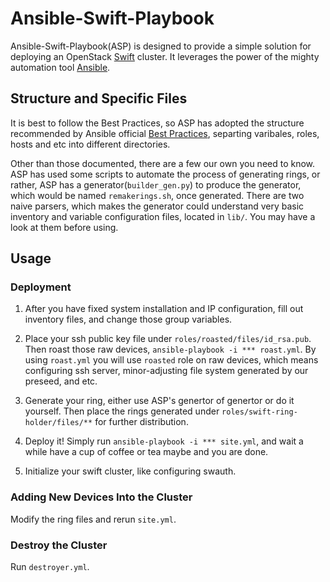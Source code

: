 # Ansible-Swift-Playbook

Ansible-Swift-Playbook(ASP) is designed to provide a simple solution for deploying an OpenStack
[Swift](http://docs.openstack.org/developer/swift/) cluster.
It leverages the power of the mighty automation tool [Ansible](https://www.ansible.com).


## Structure and Specific Files
It is best to follow the Best Practices, so ASP has adopted the
structure recommended by Ansible official [Best Practices](http://docs.ansible.com/ansible/playbooks_best_practices.html),
separting varibales, roles, hosts and etc into different directories.

Other than those documented, there are a few our own you need to know.
ASP has used some scripts to automate the process of generating rings, or rather,
ASP has a generator(`builder_gen.py`) to produce the generator,
which would be named `remakerings.sh`, once generated.
There are two naive parsers, which makes the generator could understand very basic
inventory and variable configuration files, located in `lib/`.
You may have a look at them before using.



## Usage

### Deployment

1. After you have fixed system installation and IP configuration,
fill out inventory files, and change those group variables.

2. Place your ssh public key file under `roles/roasted/files/id_rsa.pub`.
Then roast those raw devices, `ansible-playbook -i *** roast.yml`.
By using `roast.yml` you will use `roasted` role on raw devices, which means
configuring ssh server, minor-adjusting file system generated by our preseed,
and etc.

3. Generate your ring, either use ASP's genertor of genertor or do it yourself.
Then place the rings generated under `roles/swift-ring-holder/files/**` for
further distribution.

4. Deploy it! Simply run `ansible-playbook -i *** site.yml`, and wait a while
have a cup of coffee or tea maybe and you are done.

5. Initialize your swift cluster, like configuring swauth.

### Adding New Devices Into the Cluster
Modify the ring files and rerun `site.yml`.

### Destroy the Cluster
Run `destroyer.yml`.
